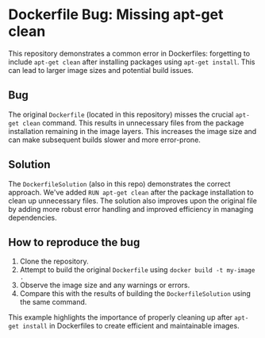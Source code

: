 # Dockerfile Bug: Missing apt-get clean

This repository demonstrates a common error in Dockerfiles: forgetting to include `apt-get clean` after installing packages using `apt-get install`.  This can lead to larger image sizes and potential build issues.

## Bug

The original `Dockerfile` (located in this repository) misses the crucial `apt-get clean` command. This results in unnecessary files from the package installation remaining in the image layers.  This increases the image size and can make subsequent builds slower and more error-prone.

## Solution

The `DockerfileSolution` (also in this repo) demonstrates the correct approach. We've added `RUN apt-get clean` after the package installation to clean up unnecessary files. The solution also improves upon the original file by adding more robust error handling and improved efficiency in managing dependencies.

## How to reproduce the bug

1. Clone the repository.
2. Attempt to build the original `Dockerfile` using `docker build -t my-image .`
3. Observe the image size and any warnings or errors.
4. Compare this with the results of building the `DockerfileSolution` using the same command.

This example highlights the importance of properly cleaning up after `apt-get install` in Dockerfiles to create efficient and maintainable images.